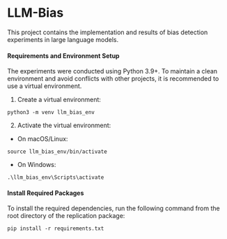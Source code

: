 # LLM-Bias
This project contains the implementation and results of bias detection experiments in large language models.

#### Requirements and Environment Setup
The experiments were conducted using Python 3.9+. To maintain a clean environment and avoid conflicts with other projects, it is recommended to use a virtual environment.

1. Create a virtual environment:
```
python3 -m venv llm_bias_env
```

2. Activate the virtual environment:

- On macOS/Linux:

```
source llm_bias_env/bin/activate
```


- On Windows:

```
.\llm_bias_env\Scripts\activate
```

#### Install Required Packages
To install the required dependencies, run the following command from the root directory of the replication package:

```
pip install -r requirements.txt
```
